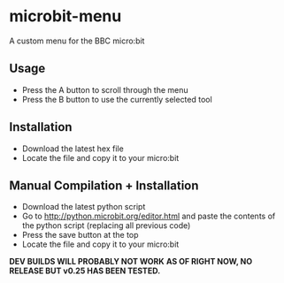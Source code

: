 # microbit-menu
A custom menu for the BBC micro:bit

## Usage
* Press the A button to scroll through the menu
* Press the B button to use the currently selected tool

## Installation
* Download the latest hex file
* Locate the file and copy it to your micro:bit

## Manual Compilation + Installation
* Download the latest python script
* Go to http://python.microbit.org/editor.html and paste the contents of the python script (replacing all previous code)
* Press the save button at the top
* Locate the file and copy it to your micro:bit

**DEV BUILDS WILL PROBABLY NOT WORK**
**AS OF RIGHT NOW, NO RELEASE BUT v0.25 HAS BEEN TESTED.**
